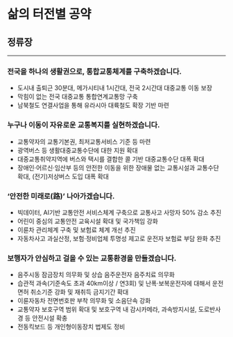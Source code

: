 # 삶의 터전별 공약

## 정류장

***

### 전국을 하나의 생활권으로, 통합교통체계를 구축하겠습니다.
- 도시내 출퇴근 30분대, 메가시티내 1시간대, 전국 2시간대 대중교통 이동 보장
- 막힘이 없는 전국 대중교통 통합연계교통망 구축
- 남북철도 연결사업을 통해 유라시아 대륙철도 확장 기반 마련

### 누구나 이동이 자유로운 교통복지를 실현하겠습니다.
- 교통약자의 교통기본권, 최저교통서비스 기준 등 마련
- 광역버스 등 생활대중교통수단에 대한 지원 확대
- 대중교통취약지역에 버스와 택시를 결합한 콜 기반 대중교통수단 대폭 확대
- 장애인·어르신·임산부 등의 안전한 이동을 위한 장애물 없는 교통시설과 교통수단 확대, (전기)저상버스 도입 대폭 확대

### ‘안전한 미래로(路)’ 나아가겠습니다.
- 빅데이터, AI기반 교통안전 서비스체계 구축으로 교통사고 사망자 50% 감소 추진
- 어린이 중심의 교통안전 교육시설 확대 및 국가책임 강화
- 이륜차 관리체계 구축 및 보험료 체계 개선 추진
- 자동차사고 과실산정, 보험·정비업체 투명성 제고로 운전자 보험료 부담 완화 추진

### 보행자가 안심하고 걸을 수 있는 교통환경을 만들겠습니다.
- 음주시동 잠금장치 의무화 및 상습 음주운전자 음주치료 의무화
- 습관적 과속(기준속도 초과 40km이상 / 연3회) 및 난폭·보복운전자에 대해서 운전면허 취소기준 강화 및 재취득 금지기간 확대
- 이륜자동차 전면번호판 부착 의무화 및 소음단속 강화
- 교통약자 보호구역 범위 확대 및 보호구역 내 감시카메라, 과속방지시설, 도로반사경 등 안전시설 확충
- 전동킥보드 등 개인형이동장치 법제도 정비